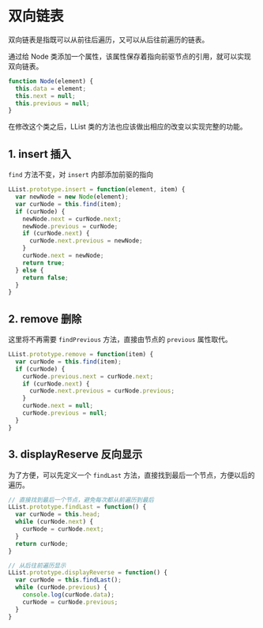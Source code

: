 # 双向链表

双向链表是指既可以从前往后遍历，又可以从后往前遍历的链表。

通过给 Node 类添加一个属性，该属性保存着指向前驱节点的引用，就可以实现双向链表。

```javascript
function Node(element) {
  this.data = element;
  this.next = null;
  this.previous = null;
}
```

在修改这个类之后，LList 类的方法也应该做出相应的改变以实现完整的功能。

## 1. insert 插入

`find` 方法不变，对 `insert` 内部添加前驱的指向

```javascript
LList.prototype.insert = function(element, item) {
  var newNode = new Node(element);
  var curNode = this.find(item);
  if (curNode) {
    newNode.next = curNode.next;
    newNode.previous = curNode;
    if (curNode.next) {
      curNode.next.previous = newNode;
    }
    curNode.next = newNode;
    return true;
  } else {
    return false;
  }
}
```

## 2. remove 删除

这里将不再需要 `findPrevious` 方法，直接由节点的 `previous` 属性取代。

```javascript
LList.prototype.remove = function(item) {
  var curNode = this.find(item);
  if (curNode) {
    curNode.previous.next = curNode.next;
    if (curNode.next) {
      curNode.next.previous = curNode.previous;
    }
    curNode.next = null;
    curNode.previous = null;
  }
}
```

## 3. displayReserve 反向显示

为了方便，可以先定义一个 `findLast` 方法，直接找到最后一个节点，方便以后的遍历。

```javascript
// 直接找到最后一个节点，避免每次都从前遍历到最后
LList.prototype.findLast = function() {
  var curNode = this.head;
  while (curNode.next) {
    curNode = curNode.next;
  }
  return curNode;
}

// 从后往前遍历显示
LList.prototype.displayReverse = function() {
  var curNode = this.findLast();
  while (curNode.previous) {
    console.log(curNode.data);
    curNode = curNode.previous;
  }
}
```

